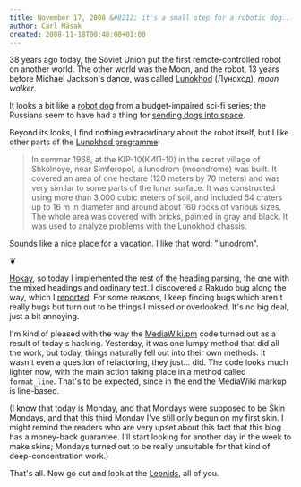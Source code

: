 ```yaml
---
title: November 17, 2008 &#8212; it's a small step for a robotic dog...
author: Carl Mäsak
created: 2008-11-18T00:48:00+01:00
---
```

38 years ago today, the Soviet Union put the first remote-controlled robot on another world. The other world was the Moon, and the robot, 13 years before Michael Jackson's dance, was called [Lunokhod](http://en.wikipedia.org/wiki/Lunokhod_1) (Луноход), *moon walker*.

It looks a bit like a [robot dog](http://en.wikipedia.org/wiki/K-9_(Doctor_Who)) from a budget-impaired sci-fi series; the Russians seem to have had a thing for [sending dogs into space](http://en.wikipedia.org/wiki/Laika).

Beyond its looks, I find nothing extraordinary about the robot itself, but I like other parts of the [Lunokhod programme](http://en.wikipedia.org/wiki/Lunokhod_programme):

<blockquote><div><p>In summer 1968, at the KIP-10(&#1050;&#1048;&#1055;-10) in the secret village of Shkolnoye, near Simferopol, a lunodrom (moondrome) was built. It covered an area of one hectare (120 meters by 70 meters) and was very similar to some parts of the lunar surface. It was constructed using more than 3,000 cubic meters of soil, and included 54 craters up to 16 m in diameter and around about 160 rocks of various sizes. The whole area was covered with bricks, painted in gray and black. It was used to analyze problems with the Lunokhod chassis.</p></div></blockquote>

Sounds like a nice place for a vacation. I like that word: "lunodrom".

<p class='separator'>&#10086;</p>

[Hokay](http://www.endofworld.net/), so today I implemented the rest of the heading parsing, the one with the mixed headings and ordinary text. I discovered a Rakudo bug along the way, which I [reported](http://rt.perl.org/rt3/Ticket/Display.html?id=60620). For some reasons, I keep finding bugs which aren't really bugs but turn out to be things I missed or overlooked. It's no big deal, just a bit annoying.

I'm kind of pleased with the way the [MediaWiki.pm](http://github.com/viklund/november/tree/76e0339f4865e32140b7f0c29fc061c9740f8f48/p6w/Text/Markup/Wiki/MediaWiki.pm) code turned out as a result of today's hacking. Yesterday, it was one lumpy method that did all the work, but today, things naturally fell out into their own methods. It wasn't even a question of refactoring, they just... did. The code looks much lighter now, with the main action taking place in a method called `format_line`. That's to be expected, since in the end the MediaWiki markup is line-based.

(I know that today is Monday, and that Mondays were supposed to be Skin Mondays, and that this third Monday I've still only begun on my first skin. I might remind the readers who are very upset about this fact that this blog has a money-back guarantee. I'll start looking for another day in the week to make skins; Mondays turned out to be really unsuitable for that kind of deep-concentration work.)

That's all. Now go out and look at the [Leonids](http://en.wikipedia.org/wiki/Leonids), all of you.


